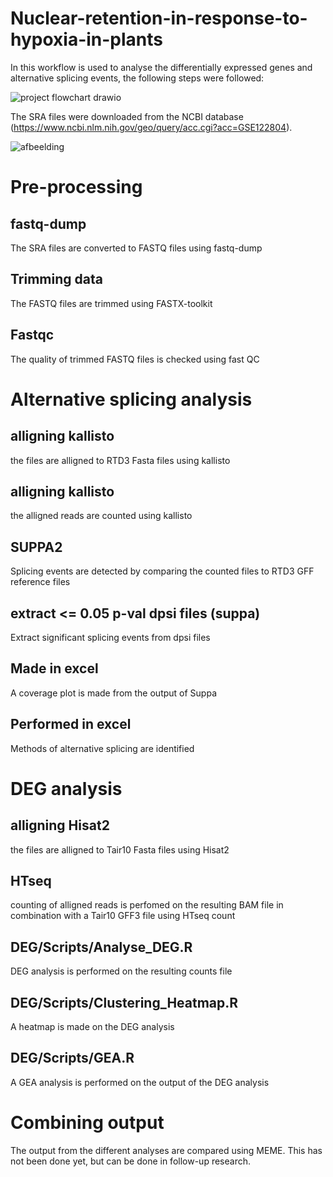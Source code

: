 # Nuclear-retention-in-response-to-hypoxia-in-plants
In this workflow is used to analyse the differentially expressed genes and alternative splicing events, the following steps were followed: 


![project flowchart drawio](https://github.com/de-Laat/Nuclear-retention-in-response-to-hypoxia-in-plants/assets/127954517/43b1d997-95d6-4803-918a-45dc2207e592)


The SRA files were downloaded from the NCBI database (https://www.ncbi.nlm.nih.gov/geo/query/acc.cgi?acc=GSE122804).

![afbeelding](https://github.com/de-Laat/Nuclear-retention-in-response-to-hypoxia-in-plants/assets/127954517/83ea38df-7b28-46c1-9d13-e70d6289f97c)

# Pre-processing
## fastq-dump
The SRA files are converted to FASTQ files using fastq-dump

## Trimming data
The FASTQ files are trimmed using FASTX-toolkit

## Fastqc
The quality of trimmed FASTQ files is checked using fast QC

# Alternative splicing analysis
## alligning kallisto
the files are alligned to RTD3 Fasta files using kallisto

## alligning kallisto
the alligned reads are counted using kallisto

## SUPPA2
Splicing events are detected by comparing the counted files to RTD3 GFF reference files

## extract <= 0.05 p-val dpsi files (suppa)
Extract significant splicing events from dpsi files

## Made in excel
A coverage plot is made from the output of Suppa

## Performed in excel
Methods of alternative splicing are identified

# DEG analysis
## alligning Hisat2
the files are alligned to Tair10 Fasta files using Hisat2

## HTseq
counting of alligned reads is perfomed on the resulting BAM file in combination with a Tair10 GFF3 file using HTseq count

## DEG/Scripts/Analyse_DEG.R
DEG analysis is performed on the resulting counts file

## DEG/Scripts/Clustering_Heatmap.R
A heatmap is made on the DEG analysis

## DEG/Scripts/GEA.R
A GEA analysis is performed on the output of the DEG analysis

# Combining output
The output from the different analyses are compared using MEME. This has not been done yet, but can be done in follow-up research.
